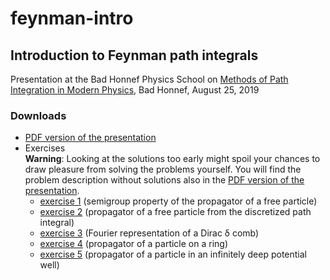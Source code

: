 # feynman-intro
## Introduction to Feynman path integrals

Presentation at the Bad Honnef Physics School on [Methods of Path Integration in Modern Physics](https://www.dpg-physik.de/veranstaltungen/2019/bad-honnef-physics-school-methods-of-path-integration-in-modern-physics), Bad Honnef, August 25, 2019

### Downloads
* [PDF version of the presentation](https://github.com/gertingold/feynman-intro/raw/master/presentation/feynman-intro.pdf)
* Exercises    
  **Warning**: Looking at the solutions too early might spoil your chances to draw pleasure from
  solving the problems yourself. You will find the problem description without solutions
  also in the [PDF version of the presentation](https://github.com/gertingold/feynman-intro/raw/master/presentation/feynman-intro.pdf).
  * [exercise 1](https://github.com/gertingold/feynman-intro/raw/master/exercises/exercise_1.pdf)
    (semigroup property of the propagator of a free particle)
  * [exercise 2](https://github.com/gertingold/feynman-intro/raw/master/exercises/exercise_2.pdf)
    (propagator of a free particle from the discretized path integral)
  * [exercise 3](https://github.com/gertingold/feynman-intro/raw/master/exercises/exercise_3.pdf)
    (Fourier representation of a Dirac δ comb)
  * [exercise 4](https://github.com/gertingold/feynman-intro/raw/master/exercises/exercise_4.pdf)
    (propagator of a particle on a ring)
  * [exercise 5](https://github.com/gertingold/feynman-intro/raw/master/exercises/exercise_5.pdf)
    (propagator of a particle in an infinitely deep potential well)
